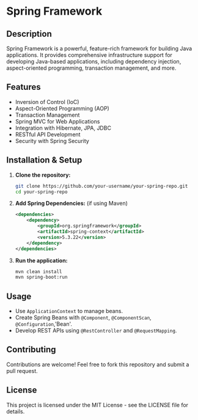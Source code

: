 # Spring Framework

## Description
Spring Framework is a powerful, feature-rich framework for building Java applications. It provides comprehensive infrastructure support for developing Java-based applications, including dependency injection, aspect-oriented programming, transaction management, and more.

## Features
- Inversion of Control (IoC)
- Aspect-Oriented Programming (AOP)
- Transaction Management
- Spring MVC for Web Applications
- Integration with Hibernate, JPA, JDBC
- RESTful API Development
- Security with Spring Security

## Installation & Setup
1. **Clone the repository:**
   ```bash
   git clone https://github.com/your-username/your-spring-repo.git
   cd your-spring-repo
   ```
2. **Add Spring Dependencies:** (if using Maven)
   ```xml
   <dependencies>
       <dependency>
           <groupId>org.springframework</groupId>
           <artifactId>spring-context</artifactId>
           <version>5.3.22</version>
       </dependency>
   </dependencies>
   ```
3. **Run the application:**
   ```bash
   mvn clean install
   mvn spring-boot:run
   ```

## Usage
- Use `ApplicationContext` to manage beans.
- Create Spring Beans with `@Component`, `@ComponentScan`, `@Configuration`,'Bean'.
- Develop REST APIs using `@RestController` and `@RequestMapping`.

## Contributing
Contributions are welcome! Feel free to fork this repository and submit a pull request.

## License
This project is licensed under the MIT License - see the LICENSE file for details.


